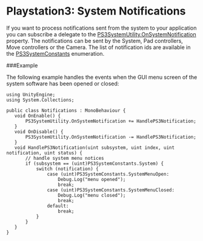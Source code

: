 Playstation3: System Notifications
==================================


If you want to process notifications sent from the system to your application you can subscribe a delegate to the [PS3SystemUtility.OnSystemNotification](ScriptRef:PS3SystemUtility.OnSystemNotification.html.html) property. The notifications can be sent by the System, Pad controllers, Move controllers or the Camera. The list of notification ids are available in the [PS3SystemConstants](ScriptRef:PS3SystemConstants.html.html) enumeration.

###Example

The following example handles the events when the GUI menu screen of the system software has been opened or closed:

````
using UnityEngine;
using System.Collections;

public class Notifications : MonoBehaviour {
   void OnEnable() {
       PS3SystemUtility.OnSystemNotification += HandlePS3Notification;
   }
   void OnDisable() {
       PS3SystemUtility.OnSystemNotification -= HandlePS3Notification;
   }
   void HandlePS3Notification(uint subsystem, uint index, uint notification, uint status) {
       // handle system menu notices
       if (subsystem == (uint)PS3SystemConstants.System) {
           switch (notification) {
               case (uint)PS3SystemConstants.SystemMenuOpen:
                   Debug.Log("menu opened");
                   break;
               case (uint)PS3SystemConstants.SystemMenuClosed:
                   Debug.Log("menu closed");
                   break;
               default:
                   break;
           }
       }
   }
}
````
